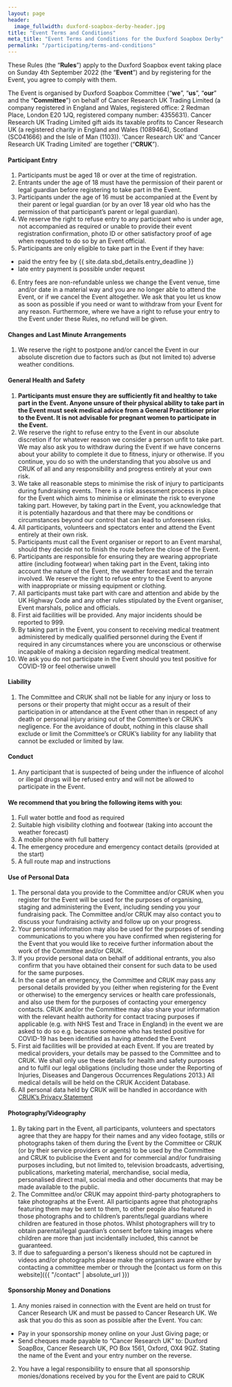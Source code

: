 ```yaml
---
layout: page
header:
  image_fullwidth: duxford-soapbox-derby-header.jpg
title: "Event Terms and Conditions"
meta_title: "Event Terms and Conditions for the Duxford Soapbox Derby"
permalink: "/participating/terms-and-conditions"
---
```


These Rules (the “__Rules__”) apply to the Duxford Soapbox event taking place on Sunday 4th September 2022 (the “__Event__”) and by registering for the Event, you agree to comply with them.

The Event is organised by Duxford Soapbox Committee (“__we__”, “__us__”, “__our__” and the “__Committee__”) on behalf of Cancer Research UK Trading Limited (a company registered in England and Wales, registered office: 2 Redman Place, London E20 1JQ, registered company number: 4355631). Cancer Research UK Trading Limited gift aids its taxable profits to Cancer Research UK (a registered charity in England and Wales (1089464), Scotland (SC041666) and the Isle of Man (1103)). ‘Cancer Research UK’ and ‘Cancer Research UK Trading Limited’ are together (“__CRUK__”).

#### Participant Entry

1. Participants must be aged 18 or over at the time of registration.
2. Entrants under the age of 18 must have the permission of their parent or legal guardian before registering to take part in the Event.
3. Participants under the age of 16 must be accompanied at the Event by their parent or legal guardian (or by an over 18 year old who has the permission of that participant’s parent or legal guardian).
4. We reserve the right to refuse entry to any participant who is under age, not accompanied as required or unable to provide their event registration confirmation, photo ID or other satisfactory proof of age when requested to do so by an Event official.
5. Participants are only eligible to take part in the Event if they have:
  * paid the entry fee by {{ site.data.sbd_details.entry_deadline }}
  * late entry payment is possible under request
6. Entry fees are non-refundable unless we change the Event venue, time and/or date in a material way and you are no longer able to attend the Event, or if we cancel the Event altogether. We ask that you let us know as soon as possible if you need or want to withdraw from your Event for any reason.  Furthermore, where we have a right to refuse your entry to the Event under these Rules, no refund will be given.  

#### Changes and Last Minute Arrangements

1. We reserve the right to postpone and/or cancel the Event in our absolute discretion due to factors such as (but not limited to) adverse weather conditions.

#### General Health and Safety

1. __Participants must ensure they are sufficiently fit and healthy to take part in the Event. Anyone unsure of their physical ability to take part in the Event must seek medical advice from a General Practitioner prior to the Event. It is not advisable for pregnant women to participate in the Event.__
2. We reserve the right to refuse entry to the Event in our absolute discretion if for whatever reason we consider a person unfit to take part. We may also ask you to withdraw during the Event if we have concerns about your ability to complete it due to fitness, injury or otherwise. If you continue, you do so with the understanding that you absolve us and CRUK of all and any responsibility and progress entirely at your own risk.
3. We take all reasonable steps to minimise the risk of injury to participants during fundraising events. There is a risk assessment process in place for the Event which aims to minimise or eliminate the risk to everyone taking part. However, by taking part in the Event, you acknowledge that it is potentially hazardous and that there may be conditions or circumstances beyond our control that can lead to unforeseen risks.
4. All participants, volunteers and spectators enter and attend the Event entirely at their own risk.
5. Participants must call the Event organiser or report to an Event marshal, should they decide not to finish the route before the close of the Event.
6. Participants are responsible for ensuring they are wearing appropriate attire (including footwear) when taking part in the Event, taking into account the nature of the Event, the weather forecast and the terrain involved. We reserve the right to refuse entry to the Event to anyone with inappropriate or missing equipment or clothing.
7. All participants must take part with care and attention and abide by the UK Highway Code and any other rules stipulated by the Event organiser, Event marshals, police and officials.
8. First aid facilities will be provided. Any major incidents should be reported to 999.
9. By taking part in the Event, you consent to receiving medical treatment administered by medically qualified personnel during the Event if required in any circumstances where you are unconscious or otherwise incapable of making a decision regarding medical treatment.
10. We ask you do not participate in the Event should you test positive for COVID-19 or feel otherwise unwell

#### Liability

1. The Committee and CRUK shall not be liable for any injury or loss to persons or their property that might occur as a result of their participation in or attendance at the Event other than in respect of any death or personal injury arising out of the Committee’s or CRUK’s negligence. For the avoidance of doubt, nothing in this clause shall exclude or limit the Committee’s or CRUK’s liability for any liability that cannot be excluded or limited by law.

#### Conduct

1. Any participant that is suspected of being under the influence of alcohol or illegal drugs will be refused entry and will not be allowed to participate in the Event.


#### We recommend that you bring the following items with you:

1. Full water bottle and food as required
2. Suitable high visibility clothing and footwear (taking into account the weather forecast)
3. A mobile phone with full battery
4. The emergency procedure and emergency contact details (provided at the start)
5. A full route map and instructions 

#### Use of Personal Data

1. The personal data you provide to the Committee and/or CRUK when you register for the Event will be used for the purposes of organising, staging and administering the Event, including sending you your fundraising pack. The Committee and/or CRUK may also contact you to discuss your fundraising activity and follow up on your progress.
2. Your personal information may also be used for the purposes of sending communications to you where you have confirmed when registering for the Event that you would like to receive further information about the work of the Committee and/or CRUK.
3. If you provide personal data on behalf of additional entrants, you also confirm that you have obtained their consent for such data to be used for the same purposes.
4. In the case of an emergency, the Committee and CRUK may pass any personal details provided by you (either when registering for the Event or otherwise) to the emergency services or health care professionals, and also use them for the purposes of contacting your emergency contacts. CRUK and/or the Committee may also share your information with the relevant health authority for contact tracing purposes if applicable (e.g. with NHS Test and Trace in England) in the event we are asked to do so e.g. because someone who has tested positive for COVID-19 has been identified as having attended the Event
5. First aid facilities will be provided at each Event. If you are treated by medical providers, your details may be passed to the Committee and to CRUK. We shall only use these details for health and safety purposes and to fulfil our legal obligations (including those under the Reporting of Injuries, Diseases and Dangerous Occurrences Regulations 2013.) All medical details will be held on the CRUK Accident Database.
6. All personal data held by CRUK will be handled in accordance with [CRUK’s Privacy Statement][1]

#### Photography/Videography

1. By taking part in the Event, all participants, volunteers and spectators agree that they are happy for their names and any video footage, stills or photographs taken of them during the Event by the Committee or CRUK (or by their service providers or agents) to be used by the Committee and CRUK to publicise the Event and for commercial and/or fundraising purposes including, but not limited to, television broadcasts, advertising, publications, marketing material, merchandise, social media, personalised direct mail, social media and other documents that may be made available to the public.
2. The Committee and/or CRUK may appoint third-party photographers to take photographs at the Event. All participants agree that photographs featuring them may be sent to them, to other people also featured in those photographs and to children’s parents/legal guardians where children are featured in those photos. Whilst photographers will try to obtain parental/legal guardian’s consent before taking images where children are more than just incidentally included, this cannot be guaranteed.
3. If due to safeguarding a person's likeness should not be captured in videos and/or photographs please make the organisers aware either by contacting a committee member or through the [contact us form on this website]({{ "/contact" | absolute_url }})

#### Sponsorship Money and Donations

1. Any monies raised in connection with the Event are held on trust for Cancer Research UK and must be passed to Cancer Research UK. We ask that you do this as soon as possible after the Event. You can:
  * Pay in your sponsorship money online on your Just Giving page; or
  * Send cheques made payable to “Cancer Research UK” to: Duxford SoapBox, Cancer Research UK, PO Box 1561, Oxford, OX4 9GZ. Stating the name of the Event and your entry number on the reverse.
2. You have a legal responsibility to ensure that all sponsorship monies/donations received by you for the Event are paid to CRUK

[1]: https://www.cancerresearchuk.org/privacy